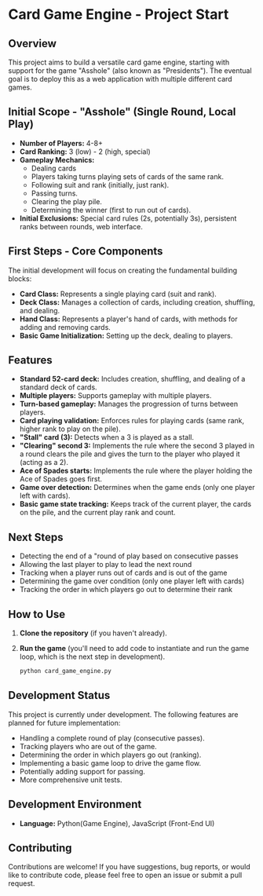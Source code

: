 # Card Game Engine - Project Start

## Overview

This project aims to build a versatile card game engine, starting with support for the game "Asshole" (also known as "Presidents"). The eventual goal is to deploy this as a web application with multiple different card games.

## Initial Scope - "Asshole" (Single Round, Local Play)

- **Number of Players:** 4-8+
- **Card Ranking:** 3 (low) - 2 (high, special)
- **Gameplay Mechanics:**
  - Dealing cards
  - Players taking turns playing sets of cards of the same rank.
  - Following suit and rank (initially, just rank).
  - Passing turns.
  - Clearing the play pile.
  - Determining the winner (first to run out of cards).
- **Initial Exclusions:** Special card rules (2s, potentially 3s), persistent ranks between rounds, web interface.

## First Steps - Core Components

The initial development will focus on creating the fundamental building blocks:

- **Card Class:** Represents a single playing card (suit and rank).
- **Deck Class:** Manages a collection of cards, including creation, shuffling, and dealing.
- **Hand Class:** Represents a player's hand of cards, with methods for adding and removing cards.
- **Basic Game Initialization:** Setting up the deck, dealing to players.

## Features

- **Standard 52-card deck:** Includes creation, shuffling, and dealing of a standard deck of cards.
- **Multiple players:** Supports gameplay with multiple players.
- **Turn-based gameplay:** Manages the progression of turns between players.
- **Card playing validation:** Enforces rules for playing cards (same rank, higher rank to play on the pile).
- **"Stall" card (3):** Detects when a 3 is played as a stall.
- **"Clearing" second 3:** Implements the rule where the second 3 played in a round clears the pile and gives the turn to the player who played it (acting as a 2).
- **Ace of Spades starts:** Implements the rule where the player holding the Ace of Spades goes first.
- **Game over detection:** Determines when the game ends (only one player left with cards).
- **Basic game state tracking:** Keeps track of the current player, the cards on the pile, and the current play rank and count.

## Next Steps

- Detecting the end of a "round of play based on consecutive passes
- Allowing the last player to play to lead the next round
- Tracking when a player runs out of cards and is out of the game
- Determining the game over condition (only one player left with cards)
- Tracking the order in which players go out to determine their rank

## How to Use

1.  **Clone the repository** (if you haven't already).
2.  **Run the game** (you'll need to add code to instantiate and run the game loop, which is the next step in development).

    ```bash
    python card_game_engine.py
    ```

## Development Status

This project is currently under development. The following features are planned for future implementation:

- Handling a complete round of play (consecutive passes).
- Tracking players who are out of the game.
- Determining the order in which players go out (ranking).
- Implementing a basic game loop to drive the game flow.
- Potentially adding support for passing.
- More comprehensive unit tests.

## Development Environment

- **Language:** Python(Game Engine), JavaScript (Front-End UI)

## Contributing

Contributions are welcome! If you have suggestions, bug reports, or would like to contribute code, please feel free to open an issue or submit a pull request.
